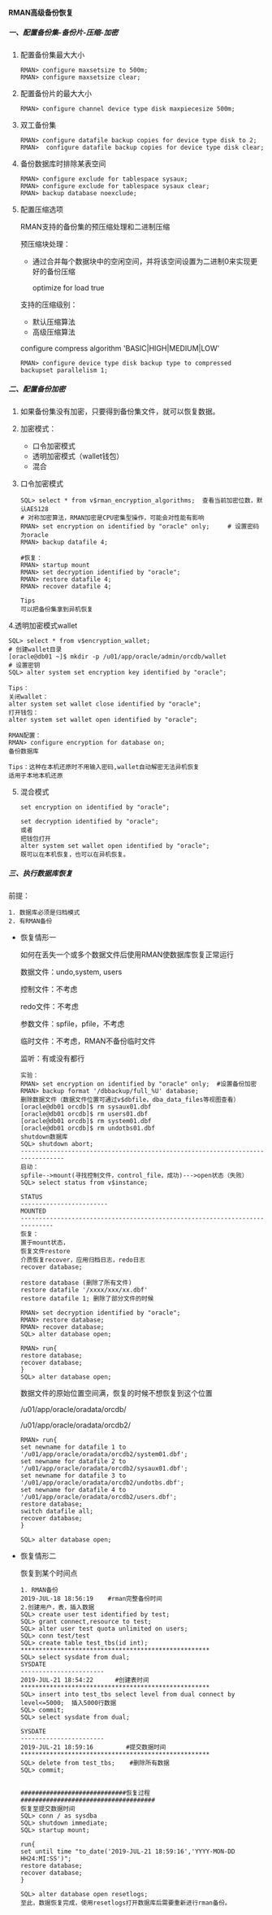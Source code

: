 #### RMAN高级备份恢复

##### 一、配置备份集-备份片-压缩-加密

1. 配置备份集最大大小

   ```plsql
   RMAN> configure maxsetsize to 500m;
   RMAN> configure maxsetsize clear;
   ```

2. 配置备份片的最大大小

   ```plsql
   RMAN> configure channel device type disk maxpiecesize 500m;
   ```

3. 双工备份集

   ```plsql
   RMAN> configure datafile backup copies for device type disk to 2;
   RMAN>  configure datafile backup copies for device type disk clear;
   ```

4. 备份数据库时排除某表空间

   ```plsql
   RMAN> configure exclude for tablespace sysaux;
   RMAN> configure exclude for tablespace sysaux clear;
   RMAN> backup database noexclude;
   ```

5. 配置压缩选项

   RMAN支持的备份集的预压缩处理和二进制压缩

   预压缩块处理：

   - 通过合并每个数据块中的空闲空间，并将该空间设置为二进制0来实现更好的备份压缩

     optimize for load true

   支持的压缩级别：

   - 默认压缩算法
   - 高级压缩算法

   configure compress algorithm 'BASIC|HIGH|MEDIUM|LOW'

   ```
   RMAN> configure device type disk backup type to compressed backupset parallelism 1;
   ```


##### 二、配置备份加密

1. 如果备份集没有加密，只要得到备份集文件，就可以恢复数据。

2. 加密模式：

   - 口令加密模式
   - 透明加密模式（wallet钱包）
   - 混合

3. 口令加密模式

   ```plsql
   SQL> select * from v$rman_encryption_algorithms;  查看当前加密位数，默认AES128
   # 对称加密算法，RMAN加密是CPU密集型操作，可能会对性能有影响
   RMAN> set encryption on identified by "oracle" only; 	# 设置密码为oracle
   RMAN> backup datafile 4;
   
   #恢复：
   RMAN> startup mount
   RMAN> set decryption identified by "oracle";
   RMAN> restore datafile 4;
   RMAN> recover datafile 4;
   
   Tips
   可以把备份集拿到异机恢复
   ```

4.透明加密模式wallet

```plsql
SQL> select * from v$encryption_wallet;
# 创建wallet目录
[oracle@db01 ~]$ mkdir -p /u01/app/oracle/admin/orcdb/wallet
# 设置密钥
SQL> alter system set encryption key identified by "oracle";

Tips：
关闭wallet：
alter system set wallet close identified by "oracle";
打开钱包：
alter system set wallet open identified by "oracle";

RMAN配置：
RMAN> configure encryption for database on;
备份数据库

Tips：这种在本机还原时不用输入密码,wallet自动解密无法异机恢复
适用于本地本机还原

```

5. 混合模式

   ```plsql
   set encryption on identified by "oracle";
   
   set decryption identified by "oracle";
   或者
   把钱包打开
   alter system set wallet open identified by "oracle";
   既可以在本机恢复，也可以在异机恢复。
   ```

   

##### 三、执行数据库恢复

前提：

	1. 数据库必须是归档模式
 	2. 有RMAN备份

- 恢复情形一

  如何在丢失一个或多个数据文件后使用RMAN使数据库恢复正常运行
  
  数据文件：undo,system, users
  
  控制文件：不考虑
  
  redo文件：不考虑
  
  参数文件：spfile，pfile，不考虑
  
  临时文件：不考虑，RMAN不备份临时文件
  
  监听：有或没有都行
  
  ```plsql
  实验：
  RMAN> set encryption on identified by "oracle" only;  #设置备份加密
  RMAN> backup format '/dbbackup/full_%U' database;
  删除数据文件（数据文件位置可通过v$dbfile，dba_data_files等视图查看）
  [oracle@db01 orcdb]$ rm sysaux01.dbf 
  [oracle@db01 orcdb]$ rm users01.dbf 
  [oracle@db01 orcdb]$ rm system01.dbf 
  [oracle@db01 orcdb]$ rm undotbs01.dbf
  shutdown数据库
  SQL> shutdown abort;
  -------------------------------------------------------------------------------
  启动：
  spfile-->mount(寻找控制文件，control_file，成功)--->open状态（失败）
  SQL> select status from v$instance;
  
  STATUS
  ------------------------
  MOUNTED
  ----------------------------------------------------------------------------
  恢复：
  置于mount状态，
  恢复文件restore
  介质恢复recover，应用归档日志，redo日志
  recover database;
  
  restore database (删除了所有文件)
  restore datafile '/xxxx/xxx/xx.dbf'
  restore datafile 1; 删除了部分文件的时候
  
  RMAN> set decryption identified by "oracle";
  RMAN> restore database;
  RMAN> recover database;
  SQL> alter database open;
  ```
  
  ```plsql
  RMAN> run{
  restore database;
  recover database;
  }
  SQL> alter database open;
  ```
  
  数据文件的原始位置空间满，恢复的时候不想恢复到这个位置
  
  /u01/app/oracle/oradata/orcdb/
  
  /u01/app/oracle/oradata/orcdb2/
  
  ```plsql
  RMAN> run{
  set newname for datafile 1 to '/u01/app/oracle/oradata/orcdb2/system01.dbf';
  set newname for datafile 2 to '/u01/app/oracle/oradata/orcdb2/sysaux01.dbf';
  set newname for datafile 3 to '/u01/app/oracle/oradata/orcdb2/undotbs.dbf';
  set newname for datafile 4 to '/u01/app/oracle/oradata/orcdb2/users.dbf';
  restore database;
  switch datafile all;
  recover database;
  }
  
  SQL> alter database open;
  ```
  
  
  
- 恢复情形二

  恢复到某个时间点

  ```plsql
  1. RMAN备份
  2019-JUL-18 18:56:19    #rman完整备份时间
  2.创建用户，表，插入数据
  SQL> create user test identified by test;
  SQL> grant connect,resource to test;
  SQL> alter user test quota unlimited on users;
  SQL> conn test/test
  SQL> create table test_tbs(id int);
  ****************************************************
  SQL> select sysdate from dual;
  SYSDATE
  -----------------------
  2019-JUL-21 18:54:22      #创建表时间
  ****************************************************
  SQL> insert into test_tbs select level from dual connect by level<=5000;  插入5000行数据
  SQL> commit;
  SQL> select sysdate from dual;
  
  SYSDATE
  -----------------------
  2019-JUL-21 18:59:16         #提交数据时间
  ****************************************************
  SQL> delete from test_tbs;    #删除所有数据
  SQL> commit;
  
  
  #############################恢复过程#####################################
  恢复至提交数据时间
  SQL> conn / as sysdba
  SQL> shutdown immediate;
  SQL> startup mount;
  
  run{
  set until time "to_date('2019-JUL-21 18:59:16','YYYY-MON-DD HH24:MI:SS')";
  restore database;
  recover database;
  }
  
  SQL> alter database open resetlogs;
  至此，数据恢复完成，使用resetlogs打开数据库后需要重新进行rman备份。
  
  
  ```
  
  